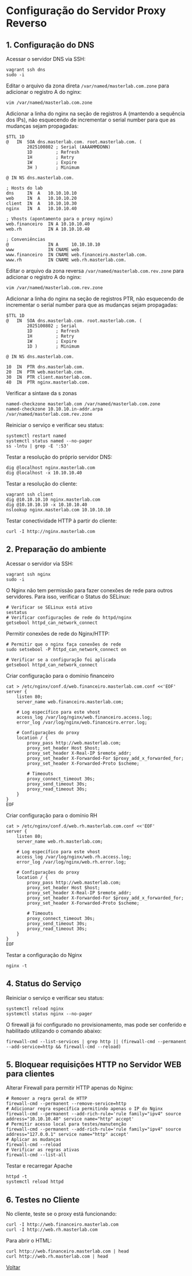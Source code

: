 # Configuração do Servidor Proxy Reverso

## 1. Configuração do DNS

Acessar o servidor DNS via SSH:

```shell
vagrant ssh dns
sudo -i
```

Editar o arquivo da zona direta ```/var/named/masterlab.com.zone``` para adicionar o registro A do nginx:

```shell
vim /var/named/masterlab.com.zone
```

Adicionar a linha do nginx na seção de registros A (mantendo a sequência dos IPs), não esquecendo de incrementar o serial number para que as mudanças sejam propagadas:

```shell
$TTL 1D
@   IN  SOA dns.masterlab.com. root.masterlab.com. (
        2025100802 ; Serial (AAAAMMDDNN)
        1D         ; Refresh
        1H         ; Retry
        1W         ; Expire
        3H )       ; Minimum

@ IN NS dns.masterlab.com.

; Hosts do lab
dns     IN  A   10.10.10.10
web     IN  A   10.10.10.20
client  IN  A   10.10.10.30
nginx   IN  A   10.10.10.40

; Vhosts (apontamento para o proxy nginx)
web.financeiro  IN A 10.10.10.40
web.rh          IN A 10.10.10.40

; Conveniências
@               IN A     10.10.10.10
www             IN CNAME web
www.financeiro  IN CNAME web.financeiro.masterlab.com.
www.rh          IN CNAME web.rh.masterlab.com.
```

Editar o arquivo da zona reversa ```/var/named/masterlab.com.rev.zone``` para adicionar o registro A do nginx:

```shell
vim /var/named/masterlab.com.rev.zone
```

Adicionar a linha do nginx na seção de registros PTR, não esquecendo de incrementar o serial number para que as mudanças sejam propagadas:

```shell
$TTL 1D
@   IN  SOA dns.masterlab.com. root.masterlab.com. (
        2025100802 ; Serial
        1D         ; Refresh
        1H         ; Retry
        1W         ; Expire
        1D )       ; Minimum

@ IN NS dns.masterlab.com.

10  IN  PTR dns.masterlab.com.
20  IN  PTR web.masterlab.com.
30  IN  PTR client.masterlab.com.
40  IN  PTR nginx.masterlab.com.
```

Verificar a sintaxe da s zonas

```shell
named-checkzone masterlab.com /var/named/masterlab.com.zone
named-checkzone 10.10.10.in-addr.arpa /var/named/masterlab.com.rev.zone
```

Reiniciar o serviço e verificar seu status:

```shell
systemctl restart named
systemctl status named --no-pager
ss -lntu | grep -E ':53'
```

Testar a resolução do próprio servidor DNS:

```shell
dig @localhost nginx.masterlab.com
dig @localhost -x 10.10.10.40
```

Testar a resolução do cliente:

```shell
vagrant ssh client
dig @10.10.10.10 nginx.masterlab.com
dig @10.10.10.10 -x 10.10.10.40
nslookup nginx.masterlab.com 10.10.10.10
```

Testar conectividade HTTP à partir do cliente:

```shell
curl -I http://nginx.masterlab.com
```

## 2. Preparação do ambiente

Acessar o servidor via SSH:

```shell
vagrant ssh nginx
sudo -i
```

 O Nginx não tem permissão para fazer conexões de rede para outros servidores. Para isso, verificar o Status do SELinux:

```shell
# Verificar se SELinux está ativo
sestatus
# Verificar configurações de rede do httpd/nginx
getsebool httpd_can_network_connect
```

Permitir conexões de rede do Nginx/HTTP:

```shell
# Permitir que o nginx faça conexões de rede
sudo setsebool -P httpd_can_network_connect on

# Verificar se a configuração foi aplicada
getsebool httpd_can_network_connect
```

Criar configuração para o domínio financeiro

```shell
cat > /etc/nginx/conf.d/web.financeiro.masterlab.com.conf <<'EOF'
server {
    listen 80;
    server_name web.financeiro.masterlab.com;
    
    # Log específico para este vhost
    access_log /var/log/nginx/web.financeiro.access.log;
    error_log /var/log/nginx/web.financeiro.error.log;
    
    # Configurações do proxy
    location / {
        proxy_pass http://web.masterlab.com;
        proxy_set_header Host $host;
        proxy_set_header X-Real-IP $remote_addr;
        proxy_set_header X-Forwarded-For $proxy_add_x_forwarded_for;
        proxy_set_header X-Forwarded-Proto $scheme;
        
        # Timeouts
        proxy_connect_timeout 30s;
        proxy_send_timeout 30s;
        proxy_read_timeout 30s;
    }
}
EOF
```

Criar configuração para o domínio RH

```shell
cat > /etc/nginx/conf.d/web.rh.masterlab.com.conf <<'EOF'
server {
    listen 80;
    server_name web.rh.masterlab.com;
    
    # Log específico para este vhost
    access_log /var/log/nginx/web.rh.access.log;
    error_log /var/log/nginx/web.rh.error.log;
    
    # Configurações do proxy
    location / {
        proxy_pass http://web.masterlab.com;
        proxy_set_header Host $host;
        proxy_set_header X-Real-IP $remote_addr;
        proxy_set_header X-Forwarded-For $proxy_add_x_forwarded_for;
        proxy_set_header X-Forwarded-Proto $scheme;
        
        # Timeouts
        proxy_connect_timeout 30s;
        proxy_send_timeout 30s;
        proxy_read_timeout 30s;
    }
}
EOF
```

Testar a configuração do Nginx

```shell
nginx -t
```

## 4. Status do Serviço

Reiniciar o serviço e verificar seu status:

```shell
systemctl reload nginx
systemctl status nginx --no-pager
```

O firewall já foi configurado no provisionamento, mas pode ser conferido e habilitado utilizando o comando abaixo:

```shell
firewall-cmd --list-services | grep http || (firewall-cmd --permanent --add-service=http && firewall-cmd --reload)
```

## 5. Bloquear requisições HTTP no Servidor WEB para clientes

Alterar Firewall para permitir HTTP apenas do Nginx:

```shell
# Remover a regra geral de HTTP
firewall-cmd --permanent --remove-service=http
# Adicionar regra específica permitindo apenas o IP do Nginx
firewall-cmd --permanent --add-rich-rule='rule family="ipv4" source address="10.10.10.40" service name="http" accept'
# Permitir acesso local para testes/manutenção
firewall-cmd --permanent --add-rich-rule='rule family="ipv4" source address="127.0.0.1" service name="http" accept'
# Aplicar as mudanças
firewall-cmd --reload
# Verificar as regras ativas
firewall-cmd --list-all
```

Testar e recarregar Apache

```shell
httpd -t
systemctl reload httpd
```

## 6. Testes no Cliente

No cliente, teste se o proxy está funcionando:

```shell
curl -I http://web.financeiro.masterlab.com
curl -I http://web.rh.masterlab.com
```

Para abrir o HTML:

```shell
curl http://web.financeiro.masterlab.com | head
curl http://web.rh.masterlab.com | head
```

[Voltar](/)